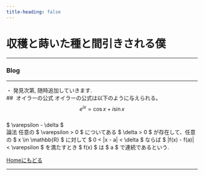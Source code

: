 ```yaml
---
title-heading: false
---
```

<!-- Global site tag (gtag.js) - Google Analytics -->

<script async src="https://www.googletagmanager.com/gtag/js?id=UA-212193483-1"></script>
<script>
  window.dataLayer = window.dataLayer || [];
  function gtag(){dataLayer.push(arguments);}
  gtag('js', new Date());

  gtag('config', 'UA-212193483-1');
</script>

# 収穫と蒔いた種と間引きされる僕

---

### Blog

---
・ 発見次第, 随時追加していきます.<br />
##  オイラーの公式 
オイラーの公式は以下のように与えられる。 <br />
$$ e^{i x} = \cos{x} + i \sin{x} $$  
$ \varepsilon - \delta $ <br />論法 任意の $ \varepsilon &gt; 0 $ についてある $ \delta &gt; 0 $ が存在して、任意の $ x \in \mathbb{R} $ に対して $ 0 &lt; |x - a| &lt; \delta $ ならば $ |f(x) - f(a)| &lt; \varepsilon $ を満たすとき $ f(x) $ は $ a $ で連続であるという.

[Homeにもどる](https://koutya0akari.github.io/)

---
